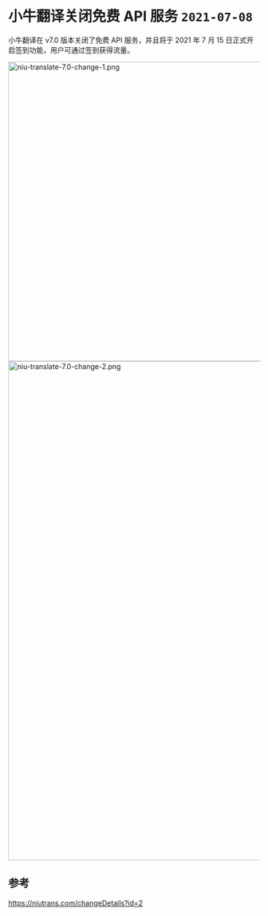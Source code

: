 # 小牛翻译关闭免费 API 服务 `2021-07-08`

小牛翻译在 v7.0 版本关闭了免费 API 服务，并且将于 2021 年 7 月 15 日正式开启签到功能，用户可通过签到获得流量。

<img src="https://cdn.jsdelivr.net/gh/ripperhe/oss@master/2021/0708/niu-translate-7.0-change-1.png" alt="niu-translate-7.0-change-1.png" width=600 />

<img src="https://cdn.jsdelivr.net/gh/ripperhe/oss@master/2021/0708/niu-translate-7.0-change-2.png" alt="niu-translate-7.0-change-2.png" width=1000 />

## 参考
https://niutrans.com/changeDetails?id=2
